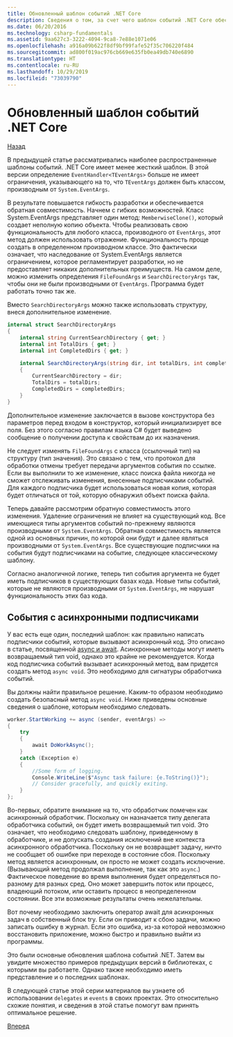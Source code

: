 ```yaml
---
title: Обновленный шаблон событий .NET Core
description: Сведения о том, за счет чего шаблон событий .NET Core обеспечивает гибкость и обратную совместимость, а также о способах реализации безопасной обработки событий с использованием асинхронных подписчиков.
ms.date: 06/20/2016
ms.technology: csharp-fundamentals
ms.assetid: 9aa627c3-3222-4094-9ca8-7e88e1071e06
ms.openlocfilehash: a916a09b622f8df9bf99fafe52f35c706220f484
ms.sourcegitcommit: ad800f019ac976cb669e635fb0ea49db740e6890
ms.translationtype: HT
ms.contentlocale: ru-RU
ms.lasthandoff: 10/29/2019
ms.locfileid: "73039790"
---
```

# <a name="the-updated-net-core-event-pattern"></a>Обновленный шаблон событий .NET Core

[Назад](event-pattern.md)

В предыдущей статье рассматривались наиболее распространенные шаблоны событий. .NET Core имеет менее жесткий шаблон. В этой версии определение `EventHandler<TEventArgs>` больше не имеет ограничения, указывающего на то, что `TEventArgs` должен быть классом, производным от `System.EventArgs`.

В результате повышается гибкость разработки и обеспечивается обратная совместимость. Начнем с гибких возможностей. Класс System.EventArgs представляет один метод: `MemberwiseClone()`, который создает неполную копию объекта.
Чтобы реализовать свою функциональность для любого класса, производного от `EventArgs`, этот метод должен использовать отражение. Функциональность проще создать в определенном производном классе. Это фактически означает, что наследование от System.EventArgs является ограничением, которое регламентирует разработки, но не предоставляет никаких дополнительных преимуществ.
На самом деле, можно изменить определения `FileFoundArgs` и `SearchDirectoryArgs` так, чтобы они не были производными от `EventArgs`.
Программа будет работать точно так же.

Вместо `SearchDirectoryArgs` можно также использовать структуру, внеся дополнительное изменение.

```csharp
internal struct SearchDirectoryArgs
{
    internal string CurrentSearchDirectory { get; }
    internal int TotalDirs { get; }
    internal int CompletedDirs { get; }

    internal SearchDirectoryArgs(string dir, int totalDirs, int completedDirs) : this()
    {
        CurrentSearchDirectory = dir;
        TotalDirs = totalDirs;
        CompletedDirs = completedDirs;
    }
}
```

Дополнительное изменение заключается в вызове конструктора без параметров перед входом в конструктор, который инициализирует все поля. Без этого согласно правилам языка C# будет выведено сообщение о получении доступа к свойствам до их назначения.

Не следует изменять `FileFoundArgs` с класса (ссылочный тип) на структуру (тип значения). Это связано с тем, что протокол для обработки отмены требует передачи аргументов события по ссылке. Если вы выполнили то же изменение, класс поиска файла никогда не сможет отслеживать изменения, внесенные подписчиками событий. Для каждого подписчика будет использоваться новая копия, которая будет отличаться от той, которую обнаружил объект поиска файла.

Теперь давайте рассмотрим обратную совместимость этого изменения.
Удаление ограничения не влияет на существующий код. Все имеющиеся типы аргументов событий по-прежнему являются производными от `System.EventArgs`.
Обратная совместимость является одной из основных причин, по которой они будут и далее являться производными от `System.EventArgs`. Все существующие подписчики на события будут подписчиками на событие, следующее классическому шаблону.

Согласно аналогичной логике, теперь тип события аргумента не будет иметь подписчиков в существующих базах кода. Новые типы событий, которые не являются производными от `System.EventArgs`, не нарушат функциональность этих баз кода.

## <a name="events-with-async-subscribers"></a>События с асинхронными подписчиками

У вас есть еще один, последний шаблон: как правильно написать подписчики событий, которые вызывают асинхронный код. Это описано в статье, посвященной [async и await](async.md). Асинхронные методы могут иметь возвращаемый тип void, однако это крайне не рекомендуется. Когда код подписчика событий вызывает асинхронный метод, вам придется создать метод `async void`. Это необходимо для сигнатуры обработчика событий.

Вы должны найти правильное решение. Каким-то образом необходимо создать безопасный метод `async void`. Ниже приведены основные сведения о шаблоне, которым необходимо следовать.

```csharp
worker.StartWorking += async (sender, eventArgs) =>
{
    try 
    {
        await DoWorkAsync();
    }
    catch (Exception e)
    {
        //Some form of logging.
        Console.WriteLine($"Async task failure: {e.ToString()}");
        // Consider gracefully, and quickly exiting.
    }
};
```

Во-первых, обратите внимание на то, что обработчик помечен как асинхронный обработчик. Поскольку он назначается типу делегата обработчика событий, он будет иметь возвращаемый тип void. Это означает, что необходимо следовать шаблону, приведенному в обработчике, и не допускать создания исключений вне контекста асинхронного обработчика. Поскольку он не возвращает задачу, ничто не сообщает об ошибке при переходе в состояние сбоя. Поскольку метод является асинхронным, он просто не может создать исключение. (Вызывающий метод продолжал выполнение, так как это `async`.) Фактическое поведение во время выполнения будет определяться по-разному для разных сред. Оно может завершить поток или процесс, владеющий потоком, или оставить процесс в неопределенном состоянии. Все эти возможные результаты очень нежелательны.

Вот почему необходимо заключить оператор await для асинхронных задач в собственный блок try. Если он приводит к сбою задачи, можно записать ошибку в журнал. Если это ошибка, из-за которой невозможно восстановить приложение, можно быстро и правильно выйти из программы.

Это были основные обновления шаблона событий .NET. Затем вы увидите множество примеров предыдущих версий в библиотеках, с которыми вы работаете. Однако также необходимо иметь представление и о последних шаблонах.

В следующей статье этой серии материалов вы узнаете об использовании `delegates` и `events` в своих проектах. Это относительно схожие понятия, и сведения в этой статье помогут вам принять оптимальное решение.

[Вперед](distinguish-delegates-events.md)
